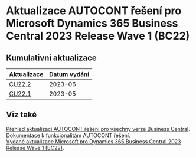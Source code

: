 # Aktualizace AUTOCONT řešení pro Microsoft Dynamics 365 Business Central 2023 Release Wave 1 (BC22)

## Kumulativní aktualizace

|Aktualizace |Datum vydání  |
|---------|---------|
|[CU22.2](2023-06-CU22.2-Changes.md) |2023-06 |
|[CU22.1](2023-05-CU22.1-Changes.md) |2023-05 |

<!--

|[CU22.14](2023-12-CU22.14-Changes.md) |2024-06 |
|[CU22.13](2023-11-CU22.13-Changes.md) |2024-05 |
|[CU22.12](2023-10-CU22.12-Changes.md) |2024-04 |
|[CU22.11](2023-09-CU22.11-Changes.md) |2024-03 |
|[CU22.10](2023-08-CU22.10-Changes.md) |2024-02 |
|[CU22.9](2023-07-CU22.9-Changes.md) |2024-01 |
|[CU22.8](2023-12-CU22.8-Changes.md) |2023-12 |
|[CU22.7](2023-11-CU22.7-Changes.md) |2023-11 |
|[CU22.6](2023-10-CU22.6-Changes.md) |2023-10 |
|[CU22.5](2023-09-CU22.5-Changes.md) |2023-09 |
|[CU22.4](2023-08-CU22.4-Changes.md) |2023-08 |
|[CU22.3](2023-07-CU22.3-Changes.md) |2023-07 |
-->

## Viz také

[Přehled aktualizací AUTOCONT řešení pro všechny verze Business Central](../../index.md).  
[Dokumentace k funkcionalitám AUTOCONT řešení](https://muj.autocont.cz/docs/cs-cz/dynamics365/business-central/AC-Solutions/ac-solutions.html).  
[Vydané aktualizace Microsoft pro Dynamics 365 Business Central 2023 Release Wave 1 (BC22)](https://support.microsoft.com/en-us/topic/released-updates-for-microsoft-dynamics-365-business-central-2023-release-wave-1-37e2d08e-6f61-4522-90ba-1cea59d8de51).  
